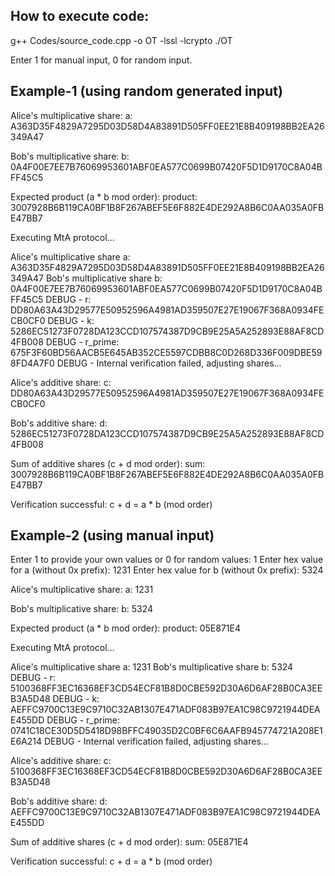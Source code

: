 ## How to execute code:
g++ Codes/source_code.cpp -o OT -lssl -lcrypto
./OT

Enter 1 for manual input, 0 for random input.

## Example-1 (using random generated input)
Alice's multiplicative share:
a: A363D35F4829A7295D03D58D4A83891D505FF0EE21E8B409198BB2EA26349A47

Bob's multiplicative share:
b: 0A4F00E7EE7B76069953601ABF0EA577C0699B07420F5D1D9170C8A04BFF45C5

Expected product (a * b mod order):
product: 3007928B6B119CA0BF1B8F267ABEF5E6F882E4DE292A8B6C0AA035A0FBE47BB7

Executing MtA protocol...

Alice's multiplicative share a: A363D35F4829A7295D03D58D4A83891D505FF0EE21E8B409198BB2EA26349A47
Bob's multiplicative share b: 0A4F00E7EE7B76069953601ABF0EA577C0699B07420F5D1D9170C8A04BFF45C5
DEBUG - r: DD80A63A43D29577E50952596A4981AD359507E27E19067F368A0934FECB0CF0
DEBUG - k: 5286EC51273F0728DA123CCD107574387D9CB9E25A5A252893E88AF8CD4FB008
DEBUG - r_prime: 675F3F60BD56AACB5E645AB352CE5597CDBB8C0D268D336F009DBE598FD4A7F0
DEBUG - Internal verification failed, adjusting shares...

Alice's additive share:
c: DD80A63A43D29577E50952596A4981AD359507E27E19067F368A0934FECB0CF0

Bob's additive share:
d: 5286EC51273F0728DA123CCD107574387D9CB9E25A5A252893E88AF8CD4FB008

Sum of additive shares (c + d mod order):
sum: 3007928B6B119CA0BF1B8F267ABEF5E6F882E4DE292A8B6C0AA035A0FBE47BB7

Verification successful: c + d = a * b (mod order)

## Example-2 (using manual input)
Enter 1 to provide your own values or 0 for random values: 1
Enter hex value for a (without 0x prefix): 1231
Enter hex value for b (without 0x prefix): 5324

Alice's multiplicative share:
a: 1231

Bob's multiplicative share:
b: 5324

Expected product (a * b mod order):
product: 05E871E4

Executing MtA protocol...

Alice's multiplicative share a: 1231
Bob's multiplicative share b: 5324
DEBUG - r: 5100368FF3EC16368EF3CD54ECF81B8D0CBE592D30A6D6AF28B0CA3EEB3A5D48
DEBUG - k: AEFFC9700C13E9C9710C32AB1307E471ADF083B97EA1C98C9721944DEAE455DD
DEBUG - r_prime: 0741C18CE30D5D5418D98BFFC49035D2C0BF6C6AAFB945774721A208E1E6A214
DEBUG - Internal verification failed, adjusting shares...

Alice's additive share:
c: 5100368FF3EC16368EF3CD54ECF81B8D0CBE592D30A6D6AF28B0CA3EEB3A5D48

Bob's additive share:
d: AEFFC9700C13E9C9710C32AB1307E471ADF083B97EA1C98C9721944DEAE455DD

Sum of additive shares (c + d mod order):
sum: 05E871E4

Verification successful: c + d = a * b (mod order)
